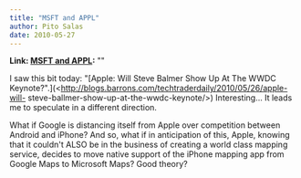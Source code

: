 ```yaml
---
title: "MSFT and APPL"
author: Pito Salas
date: 2010-05-27
---
```


**Link: [MSFT and APPL](None):** ""



I saw this bit today: "[Apple: Will Steve Balmer Show Up At The WWDC
Keynote?".](<http://blogs.barrons.com/techtraderdaily/2010/05/26/apple-will-
steve-ballmer-show-up-at-the-wwdc-keynote/>) Interesting… It leads me to
speculate in a different direction.

What if Google is distancing itself from Apple over competition between
Android and iPhone? And so, what if in anticipation of this, Apple, knowing
that it couldn't ALSO be in the business of creating a world class mapping
service, decides to move native support of the iPhone mapping app from Google
Maps to Microsoft Maps? Good theory?


